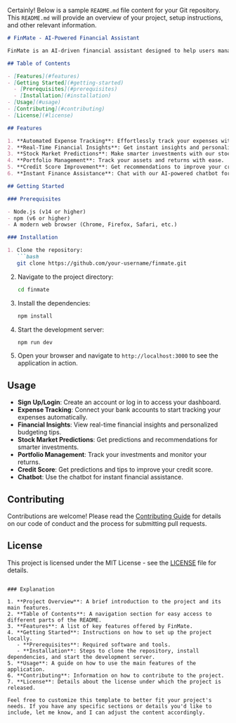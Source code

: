 Certainly! Below is a sample `README.md` file content for your Git repository. This `README.md` will provide an overview of your project, setup instructions, and other relevant information.

```markdown
# FinMate - AI-Powered Financial Assistant

FinMate is an AI-driven financial assistant designed to help users manage their finances more efficiently. It offers features such as automated expense tracking, real-time financial insights, stock market predictions, portfolio management, credit score prediction, and instant finance-related assistance via a chatbot.

## Table of Contents

- [Features](#features)
- [Getting Started](#getting-started)
  - [Prerequisites](#prerequisites)
  - [Installation](#installation)
- [Usage](#usage)
- [Contributing](#contributing)
- [License](#license)

## Features

1. **Automated Expense Tracking**: Effortlessly track your expenses with our AI-powered assistant.
2. **Real-Time Financial Insights**: Get instant insights and personalized budgeting tips.
3. **Stock Market Predictions**: Make smarter investments with our stock market prediction tools.
4. **Portfolio Management**: Track your assets and returns with ease.
5. **Credit Score Improvement**: Get recommendations to improve your credit score.
6. **Instant Finance Assistance**: Chat with our AI-powered chatbot for instant financial help.

## Getting Started

### Prerequisites

- Node.js (v14 or higher)
- npm (v6 or higher)
- A modern web browser (Chrome, Firefox, Safari, etc.)

### Installation

1. Clone the repository:
   ```bash
   git clone https://github.com/your-username/finmate.git
   ```

2. Navigate to the project directory:
   ```bash
   cd finmate
   ```

3. Install the dependencies:
   ```bash
   npm install
   ```

4. Start the development server:
   ```bash
   npm run dev
   ```

5. Open your browser and navigate to `http://localhost:3000` to see the application in action.

## Usage

- **Sign Up/Login**: Create an account or log in to access your dashboard.
- **Expense Tracking**: Connect your bank accounts to start tracking your expenses automatically.
- **Financial Insights**: View real-time financial insights and personalized budgeting tips.
- **Stock Market Predictions**: Get predictions and recommendations for smarter investments.
- **Portfolio Management**: Track your investments and monitor your returns.
- **Credit Score**: Get predictions and tips to improve your credit score.
- **Chatbot**: Use the chatbot for instant financial assistance.

## Contributing

Contributions are welcome! Please read the [Contributing Guide](CONTRIBUTING.md) for details on our code of conduct and the process for submitting pull requests.

## License

This project is licensed under the MIT License - see the [LICENSE](LICENSE) file for details.
```

### Explanation

1. **Project Overview**: A brief introduction to the project and its main features.
2. **Table of Contents**: A navigation section for easy access to different parts of the README.
3. **Features**: A list of key features offered by FinMate.
4. **Getting Started**: Instructions on how to set up the project locally.
   - **Prerequisites**: Required software and tools.
   - **Installation**: Steps to clone the repository, install dependencies, and start the development server.
5. **Usage**: A guide on how to use the main features of the application.
6. **Contributing**: Information on how to contribute to the project.
7. **License**: Details about the license under which the project is released.

Feel free to customize this template to better fit your project's needs. If you have any specific sections or details you'd like to include, let me know, and I can adjust the content accordingly.